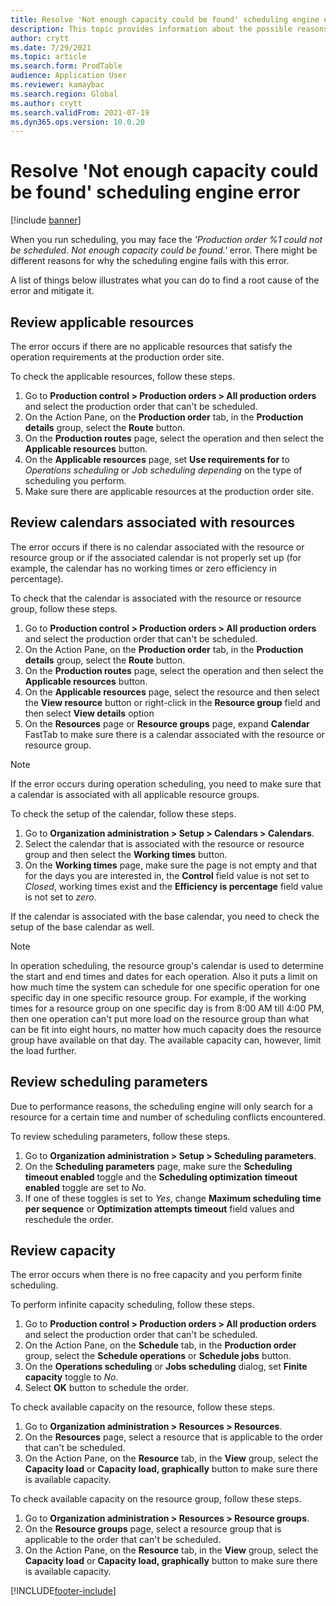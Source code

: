 ```yaml
---
title: Resolve 'Not enough capacity could be found' scheduling engine error
description: This topic provides information about the possible reasons for the 'Production order %1 could not be scheduled. Not enough capacity could be found.' scheduling engine error and options on how to resolve the error.
author: crytt
ms.date: 7/29/2021
ms.topic: article
ms.search.form: ProdTable
audience: Application User
ms.reviewer: kamaybac
ms.search.region: Global
ms.author: crytt
ms.search.validFrom: 2021-07-19
ms.dyn365.ops.version: 10.0.20
---
```


# Resolve 'Not enough capacity could be found' scheduling engine error

[!include [banner](../includes/banner.md)]

When you run scheduling, you may face the *'Production order %1 could not be scheduled. Not enough capacity could be found.'* error. There might be different reasons for why the scheduling engine fails with this error.

A list of things below illustrates what you can do to find a root cause of the error and mitigate it.

## Review applicable resources

The error occurs if there are no applicable resources that satisfy the operation requirements at the production order site.

To check the applicable resources, follow these steps.

1. Go to **Production control > Production orders > All production orders** and select the production order that can't be scheduled.
1. On the Action Pane, on the **Production order** tab, in the **Production details** group, select the **Route** button.
1. On the **Production routes** page, select the operation and then select the **Applicable resources** button.
1. On the **Applicable resources** page, set **Use requirements for** to *Operations scheduling* or *Job scheduling depending* on the type of scheduling you perform.
1. Make sure there are applicable resources at the production order site.

## Review calendars associated with resources

The error occurs if there is no calendar associated with the resource or resource group or if the associated calendar is not properly set up (for example, the calendar has no working times or zero efficiency in percentage).

To check that the calendar is associated with the resource or resource group, follow these steps.

1. Go to **Production control > Production orders > All production orders** and select the production order that can't be scheduled.
1. On the Action Pane, on the **Production order** tab, in the **Production details** group, select the **Route** button.
1. On the **Production routes** page, select the operation and then select the **Applicable resources** button.
1. On the **Applicable resources** page, select the resource and then select the **View resource** button or right-click in the **Resource group** field and then select **View details** option
1. On the **Resources** page or **Resource groups** page, expand **Calendar** FastTab to make sure there is a calendar associated with the resource or resource group.

> [!NOTE]
> If the error occurs during operation scheduling, you need to make sure that a calendar is associated with all applicable resource groups.

To check the setup of the calendar, follow these steps.

1. Go to **Organization administration > Setup > Calendars > Calendars**.
1. Select the calendar that is associated with the resource or resource group and then select the **Working times** button.
1. On the **Working times** page, make sure the page is not empty and that for the days you are interested in, the **Control** field value is not set to *Closed*, working times exist and the **Efficiency is percentage** field value is not set to *zero*.

If the calendar is associated with the base calendar, you need to check the setup of the base calendar as well.

> [!NOTE]
> In operation scheduling, the resource group's calendar is used to determine the start and end times and dates for each operation. Also it puts a limit on how much time the system can schedule for one specific operation for one specific day in one specific resource group. For example, if the working times for a resource group on one specific day is from 8:00 AM till 4:00 PM, then one operation can't put more load on the resource group than what can be fit into eight hours, no matter how much capacity does the resource group have available on that day. The available capacity can, however, limit the load further.

## Review scheduling parameters

Due to performance reasons, the scheduling engine will only search for a resource for a certain time and number of scheduling conflicts encountered. 

To review scheduling parameters, follow these steps.

1. Go to **Organization administration > Setup > Scheduling parameters**.
1. On the **Scheduling parameters** page, make sure the **Scheduling timeout enabled** toggle and the **Scheduling optimization timeout enabled** toggle are set to *No*.
1. If one of these toggles is set to *Yes*, change **Maximum scheduling time per sequence** or **Optimization attempts timeout** field values and reschedule the order.

## Review capacity

The error occurs when there is no free capacity and you perform finite scheduling. 

To perform infinite capacity scheduling, follow these steps.

1. Go to **Production control > Production orders > All production orders** and select the production order that can't be scheduled.
1. On the Action Pane, on the **Schedule** tab, in the **Production order** group, select the **Schedule operations** or **Schedule jobs** button.
1. On the **Operations scheduling** or **Jobs scheduling** dialog, set **Finite capacity** toggle to *No*.
1. Select **OK** button to schedule the order.

To check available capacity on the resource, follow these steps.

1. Go to **Organization administration > Resources > Resources**. 
1. On the **Resources** page, select a resource that is applicable to the order that can't be scheduled.
1. On the Action Pane, on the **Resource** tab, in the **View** group, select the **Capacity load** or **Capacity load, graphically** button to make sure there is available capacity.

To check available capacity on the resource group, follow these steps.

1. Go to **Organization administration > Resources > Resource groups**.
1. On the **Resource groups** page, select a resource group that is applicable to the order that can't be scheduled.
1. On the Action Pane, on the **Resource** tab, in the **View** group, select the **Capacity load** or **Capacity load, graphically** button to make sure there is available capacity.


[!INCLUDE[footer-include](../../includes/footer-banner.md)]